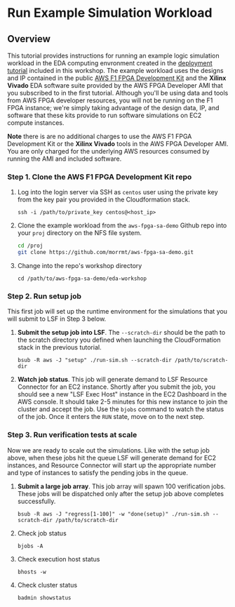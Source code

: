 # Run Example Simulation Workload

## Overview

This tutorial provides instructions for running an example logic simulation workload in the EDA computing envronment created in the [deployment tutorial](deploy-environment.md) included in this workshop.  The example workload uses the designs and IP contained in the public [AWS F1 FPGA Development Kit](https://github.com/aws/aws-fpga) and the **Xilinx Vivado** EDA software suite provided by the AWS FPGA Developer AMI that you subscribed to in the first tutorial. Although you'll be using data and tools from AWS FPGA developer resources, you will not be running on the F1 FPGA instance; we're simply taking advantage of the design data, IP, and software that these kits provide to run software simulations on EC2 compute instances.

**Note** there is are no additional charges to use the AWS F1 FPGA Development Kit or the  **Xilinx Vivado** tools in the AWS FPGA Developer AMI.  You are only charged for the underlying AWS resources consumed by running the AMI and included software.

### Step 1. Clone the AWS F1 FPGA Development Kit repo

1. Log into the login server via SSH as `centos` user using the private key from the key pair you provided in the Cloudformation stack.

   `ssh -i /path/to/private_key centos@<host_ip>`

1. Clone the example workload from the `aws-fpga-sa-demo` Github repo into your `proj` directory on the NFS file system.

   ```bash
   cd /proj
   git clone https://github.com/morrmt/aws-fpga-sa-demo.git
   ```

1. Change into the repo's workshop directory

   `cd /path/to/aws-fpga-sa-demo/eda-workshop`

### Step 2. Run setup job

This first job will set up the runtime environment for the simulations that you will submit to LSF in Step 3 below.

1. **Submit the setup job into LSF**. The `--scratch-dir` should be the path to the scratch directory you defined when launching the CloudFormation stack in the previous tutorial.

   `bsub -R aws -J "setup" ./run-sim.sh --scratch-dir /path/to/scratch-dir`

1. **Watch job status**. This job will generate demand to LSF Resource Connector for an EC2 instance.  Shortly after you submit the job, you should see a new "LSF Exec Host" instance in the EC2 Dashboard in the AWS console. It should take 2-5 minutes for this new instance to join the cluster and accept the job.  Use the `bjobs` command to watch the status of the job.  Once it enters the `RUN` state, move on to the next step.

### Step 3. Run verification tests at scale

Now we are ready to scale out the simulations.  Like with the setup job above, when these jobs hit the queue LSF will generate demand for EC2 instances, and Resource Connector will start up the appropriate number and type of instances to satisfy the pending jobs in the queue.

1. **Submit a large job array**. This job array will spawn 100 verification jobs.  These jobs will be dispatched only after the setup job above completes successfully.

   `bsub -R aws -J "regress[1-100]" -w "done(setup)" ./run-sim.sh --scratch-dir /path/to/scratch-dir`

1. Check job status

    `bjobs -A`

1. Check execution host status

    `bhosts -w`

1. Check cluster status

   `badmin showstatus`
